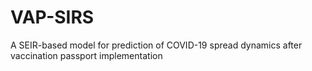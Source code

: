 # VAP-SIRS
A SEIR-based model for prediction of COVID-19 spread dynamics after vaccination passport implementation
